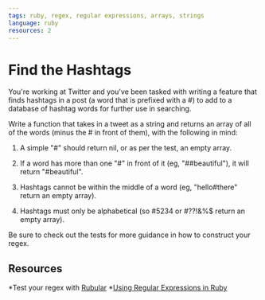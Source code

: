 ```yaml
---
tags: ruby, regex, regular expressions, arrays, strings
language: ruby
resources: 2
---
```


# Find the Hashtags

You're working at Twitter and you've been tasked with writing a feature that finds hashtags in a post (a word that is prefixed with a #) to add to a database of hashtag words for further use in searching.

Write a function that takes in a tweet as a string and returns an array of all of the words (minus the # in front of them), with the following in mind:

1. A simple "#" should return nil, or as per the test, an empty array.

2. If a word has more than one "#" in front of it (eg, "##beautiful"), it will return "#beautiful".

3. Hashtags cannot be within the middle of a word (eg, "hello#there" return an empty array).

4. Hashtags must only be alphabetical (so #5234 or #??!&%$ return an empty array).

Be sure to check out the tests for more guidance in how to construct your regex.

## Resources

*Test your regex with [Rubular](http://rubular.com/)
*[Using Regular Expressions in Ruby](https://www.bluebox.net/insight/blog-article/using-regular-expressions-in-ruby-part-1-of-3)